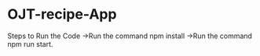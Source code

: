 # OJT-recipe-App
Steps to Run the Code
->Run the command npm install
->Run the command npm run start.
